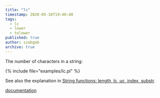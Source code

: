 ```yaml
---
title: "lc"
timestamp: 2020-05-16T19:40:40
tags:
  - lc
  - lower
  - tolower
published: true
author: szabgab
archive: true
---
```



The number of characters in a string:

{% include file="examples/lc.pl" %}

See also the explanation in [String functions: length, lc, uc, index, substr](/string-functions-length-lc-uc-index-substr).

[documentation](https://metacpan.org/pod/perlfunc#lc-EXPR)

